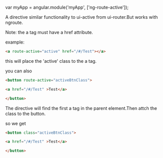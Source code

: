var myApp = angular.module('myApp', ['ng-route-active']);

A directive similar functionality to ui-active from ui-router.But works with ngroute.

Note: the a tag must have a href attribute.

example:

```html
<a route-active="active" href="/#/Test"></a>
```

this will place the 'active' class to the a tag.

you can also

```html
<button route-active="activeBtnClass">

<a href="/#/Test" >Test</a>

</button>

```

The directive will find the first a tag in the parent element.Then attch the class to the button.

so we get

```html
<button class="activeBtnClass">

<a href="/#/Test" >Test</a>

</button>

```
